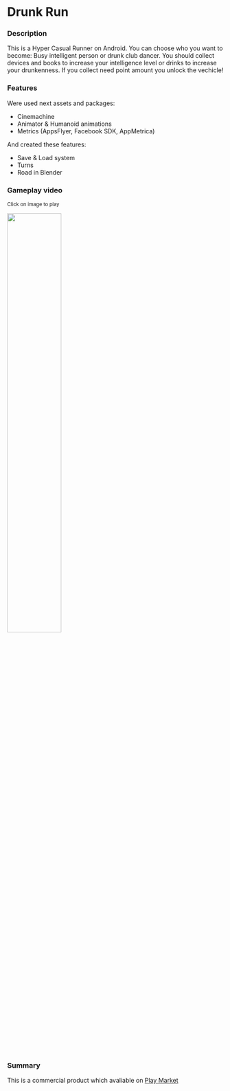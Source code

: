 # Drunk Run

### Description

This is a Hyper Casual Runner on Android. You can choose who you want to become: Busy intelligent person or drunk club dancer.
You should collect devices and books to increase your intelligence level or drinks to increase your drunkenness.
If you collect need point amount you unlock the vechicle!

### Features

Were used next assets and packages:

- Cinemachine
- Animator & Humanoid animations
- Metrics (AppsFlyer, Facebook SDK, AppMetrica)

And created these features:

- Save & Load system
- Turns
- Road in Blender

### Gameplay video

<sub>Click on image to play</sub>

[<img src="https://img.youtube.com/vi/tuanjrELXBg/hqdefault.jpg" width="50%">](https://youtu.be/tuanjrELXBg)

### Summary

This is a commercial product which avaliable on [Play Market](https://play.google.com/store/apps/details?id=com.Snackers.DrunkRun) 
